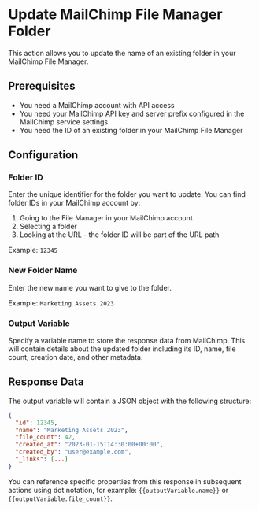 # Update MailChimp File Manager Folder

This action allows you to update the name of an existing folder in your MailChimp File Manager.

## Prerequisites

- You need a MailChimp account with API access
- You need your MailChimp API key and server prefix configured in the MailChimp service settings
- You need the ID of an existing folder in your MailChimp File Manager

## Configuration

### Folder ID

Enter the unique identifier for the folder you want to update. You can find folder IDs in your MailChimp account by:
1. Going to the File Manager in your MailChimp account
2. Selecting a folder
3. Looking at the URL - the folder ID will be part of the URL path

Example: `12345`

### New Folder Name

Enter the new name you want to give to the folder.

Example: `Marketing Assets 2023`

### Output Variable

Specify a variable name to store the response data from MailChimp. This will contain details about the updated folder including its ID, name, file count, creation date, and other metadata.

## Response Data

The output variable will contain a JSON object with the following structure:

```json
{
  "id": 12345,
  "name": "Marketing Assets 2023",
  "file_count": 42,
  "created_at": "2023-01-15T14:30:00+00:00",
  "created_by": "user@example.com",
  "_links": [...]
}
```

You can reference specific properties from this response in subsequent actions using dot notation, for example: `{{outputVariable.name}}` or `{{outputVariable.file_count}}`.